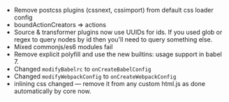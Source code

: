 * Remove postcss plugins (cssnext, cssimport) from default css loader config
* boundActionCreators => actions
* Source & transformer plugins now use UUIDs for ids. If you used glob or regex to query nodes by id then you'll need to query something else.
* Mixed commonjs/es6 modules fail
* Remove explicit polyfill and use the new builtins: usage support in babel 7.
* Changed `modifyBabelrc` to `onCreateBabelConfig`
* Changed `modifyWebpackConfig` to `onCreateWebpackConfig`
* inlining css changed — remove it from any custom html.js as done automatically by core now.
